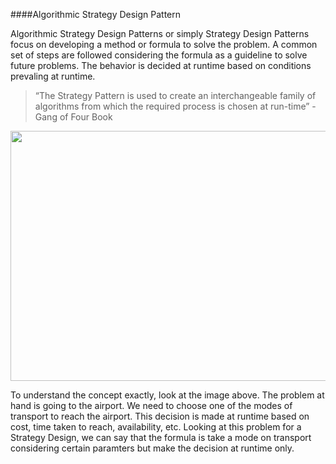 ####Algorithmic Strategy Design Pattern

Algorithmic Strategy Design Patterns or simply Strategy Design Patterns focus on developing a method or formula to solve the problem. A common set of steps are followed considering the formula as a guideline to solve future problems. The behavior is decided at runtime based on conditions prevaling at runtime. 

> “The Strategy Pattern is used to create an interchangeable family of algorithms from which the required process is chosen at run-time” -Gang of Four Book

<img src="https://sourcemaking.com/files/v2/content/patterns/Strategy_example1-2x.png" align="center" width="700" height = "400"></img>

To understand the concept exactly, look at the image above. The problem at hand is going to the airport. We need to choose one of the modes of transport to reach the airport. This decision is made at runtime based on cost, time taken to reach, availability, etc. Looking at this problem for a Strategy Design, we can say that the formula is take a mode on transport considering certain paramters but make the decision at runtime only.
